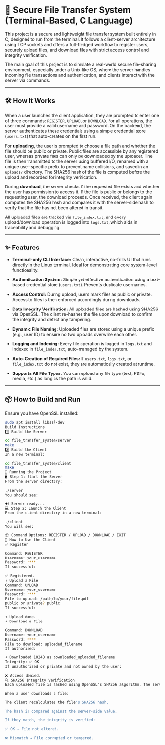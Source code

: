 # 🔐 Secure File Transfer System (Terminal-Based, C Language)

This project is a secure and lightweight file transfer system built entirely in C, designed to run from the terminal. It follows a client-server architecture using TCP sockets and offers a full-fledged workflow to register users, securely upload files, and download files with strict access control and integrity verification. 

The main goal of this project is to simulate a real-world secure file-sharing environment, especially under a Unix-like OS, where the server handles incoming file transactions and authentication, and clients interact with the server via commands.

---

## 🛠️ How It Works

When a user launches the client application, they are prompted to enter one of three commands: `REGISTER`, `UPLOAD`, or `DOWNLOAD`. For all operations, the user must provide a valid username and password. On the backend, the server authenticates these credentials using a simple credential store (`users.txt`) that auto-creates on the first run.

For **uploading**, the user is prompted to choose a file path and whether the file should be public or private. Public files are accessible by any registered user, whereas private files can only be downloaded by the uploader. The file is then transmitted to the server using buffered I/O, renamed with a unique user-specific prefix to prevent name collisions, and saved in an `uploads/` directory. The SHA256 hash of the file is computed before the upload and recorded for integrity verification.

During **download**, the server checks if the requested file exists and whether the user has permission to access it. If the file is public or belongs to the requesting user, the download proceeds. Once received, the client again computes the SHA256 hash and compares it with the server-side hash to verify that the file has not been altered in transit.

All uploaded files are tracked via `file_index.txt`, and every upload/download operation is logged into `logs.txt`, which aids in traceability and debugging.

---

## ✨ Features

- **Terminal-only CLI Interface:** Clean, interactive, no-frills UI that runs directly in the Linux terminal. Ideal for demonstrating core system-level functionality.
  
- **Authentication System:** Simple yet effective authentication using a text-based credential store (`users.txt`). Prevents duplicate usernames.

- **Access Control:** During upload, users mark files as public or private. Access to files is then enforced accordingly during downloads.

- **Data Integrity Verification:** All uploaded files are hashed using SHA256 via OpenSSL. The client re-hashes the file upon download to confirm the integrity and detect any tampering.

- **Dynamic File Naming:** Uploaded files are stored using a unique prefix (e.g., user ID) to ensure no two uploads overwrite each other.

- **Logging and Indexing:** Every file operation is logged in `logs.txt` and indexed in `file_index.txt`, auto-managed by the system.

- **Auto-Creation of Required Files:** If `users.txt`, `logs.txt`, or `file_index.txt` do not exist, they are automatically created at runtime.

- **Supports All File Types:** You can upload any file type (text, PDFs, media, etc.) as long as the path is valid.

---

## 📦 How to Build and Run

Ensure you have OpenSSL installed:

```bash
sudo apt install libssl-dev
Build Instructions
1️⃣ Build the Server

cd file_transfer_system/server
make
2️⃣ Build the Client
In a new terminal:

cd file_transfer_system/client
make
🚀 Running the Project
🖥️ Step 1: Start the Server
From the server directory:

./server
You should see:

🔊 Server ready...
💻 Step 2: Launch the Client
From the client directory in a new terminal:

./client
You will see:

📦 Command Options: REGISTER / UPLOAD / DOWNLOAD / EXIT
📂 How to Use the Client
✅ Register

Command: REGISTER
Username: your_username
Password: ****
If successful:

✅ Registered.
⬆️ Upload a File
Command: UPLOAD
Username: your_username
Password: ****
File to upload: /path/to/your/file.pdf
public or private? public
If successful:

⬆ Upload done.
⬇️ Download a File

Command: DOWNLOAD
Username: your_username
Password: ****
File to download: uploaded_filename
If authorized:

⬇ Downloaded 1024B as downloaded_uploaded_filename
Integrity: ✅ OK
If unauthorized or private and not owned by the user:

❌ Access denied.
🔍 SHA256 Integrity Verification
Each uploaded file is hashed using OpenSSL’s SHA256 algorithm. The server stores this hash.

When a user downloads a file:

The client recalculates the file's SHA256 hash.

The hash is compared against the server-side value.

If they match, the integrity is verified:

✅ OK → File not altered.

❌ Mismatch → File corrupted or tampered.
